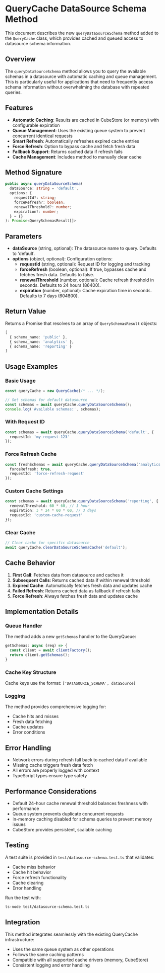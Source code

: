 # QueryCache DataSource Schema Method

This document describes the new `queryDataSourceSchema` method added to the `QueryCache` class, which provides cached and queued access to datasource schema information.

## Overview

The `queryDataSourceSchema` method allows you to query the available schemas in a datasource with automatic caching and queue management. This is particularly useful for applications that need to frequently access schema information without overwhelming the database with repeated queries.

## Features

- **Automatic Caching**: Results are cached in CubeStore (or memory) with configurable expiration
- **Queue Management**: Uses the existing queue system to prevent concurrent identical requests
- **Smart Refresh**: Automatically refreshes expired cache entries
- **Force Refresh**: Option to bypass cache and fetch fresh data
- **Fallback Support**: Returns cached data if refresh fails
- **Cache Management**: Includes method to manually clear cache

## Method Signature

```typescript
public async queryDataSourceSchema(
  dataSource: string = 'default',
  options: {
    requestId?: string;
    forceRefresh?: boolean;
    renewalThreshold?: number;
    expiration?: number;
  } = {}
): Promise<QuerySchemasResult[]>
```

## Parameters

- **dataSource** (string, optional): The datasource name to query. Defaults to 'default'.
- **options** (object, optional): Configuration options:
  - **requestId** (string, optional): Request ID for logging and tracking
  - **forceRefresh** (boolean, optional): If true, bypasses cache and fetches fresh data. Defaults to false.
  - **renewalThreshold** (number, optional): Cache refresh threshold in seconds. Defaults to 24 hours (86400).
  - **expiration** (number, optional): Cache expiration time in seconds. Defaults to 7 days (604800).

## Return Value

Returns a Promise that resolves to an array of `QuerySchemasResult` objects:

```typescript
[
  { schema_name: 'public' },
  { schema_name: 'analytics' },
  { schema_name: 'reporting' }
]
```

## Usage Examples

### Basic Usage

```typescript
const queryCache = new QueryCache(/* ... */);

// Get schemas for default datasource
const schemas = await queryCache.queryDataSourceSchema();
console.log('Available schemas:', schemas);
```

### With Request ID

```typescript
const schemas = await queryCache.queryDataSourceSchema('default', {
  requestId: 'my-request-123'
});
```

### Force Refresh Cache

```typescript
const freshSchemas = await queryCache.queryDataSourceSchema('analytics', {
  forceRefresh: true,
  requestId: 'force-refresh-request'
});
```

### Custom Cache Settings

```typescript
const schemas = await queryCache.queryDataSourceSchema('reporting', {
  renewalThreshold: 60 * 60, // 1 hour
  expiration: 3 * 24 * 60 * 60, // 3 days
  requestId: 'custom-cache-request'
});
```

### Clear Cache

```typescript
// Clear cache for specific datasource
await queryCache.clearDataSourceSchemaCache('default');
```

## Cache Behavior

1. **First Call**: Fetches data from datasource and caches it
2. **Subsequent Calls**: Returns cached data if within renewal threshold
3. **Expired Cache**: Automatically fetches fresh data and updates cache
4. **Failed Refresh**: Returns cached data as fallback if refresh fails
5. **Force Refresh**: Always fetches fresh data and updates cache

## Implementation Details

### Queue Handler

The method adds a new `getSchemas` handler to the QueryQueue:

```typescript
getSchemas: async (req) => {
  const client = await clientFactory();
  return client.getSchemas();
}
```

### Cache Key Structure

Cache keys use the format: `['DATASOURCE_SCHEMA', dataSource]`

### Logging

The method provides comprehensive logging for:
- Cache hits and misses
- Fresh data fetching
- Cache updates
- Error conditions

## Error Handling

- Network errors during refresh fall back to cached data if available
- Missing cache triggers fresh data fetch
- All errors are properly logged with context
- TypeScript types ensure type safety

## Performance Considerations

- Default 24-hour cache renewal threshold balances freshness with performance
- Queue system prevents duplicate concurrent requests
- In-memory caching disabled for schema queries to prevent memory issues
- CubeStore provides persistent, scalable caching

## Testing

A test suite is provided in `test/datasource-schema.test.ts` that validates:
- Cache miss behavior
- Cache hit behavior
- Force refresh functionality
- Cache clearing
- Error handling

Run the test with:
```bash
ts-node test/datasource-schema.test.ts
```

## Integration

This method integrates seamlessly with the existing QueryCache infrastructure:
- Uses the same queue system as other operations
- Follows the same caching patterns
- Compatible with all supported cache drivers (memory, CubeStore)
- Consistent logging and error handling
